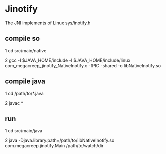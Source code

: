 # Jinotify
The JNI implements of Linux sys/inotify.h

## compile so

1 cd src/main/native

2 gcc -I $JAVA_HOME/include -I $JAVA_HOME/include/linux com_megacreep_jinotify_NativeInotify.c -fPIC -shared -o libNativeInotify.so

## compile java

1 cd /path/to/*.java

2 javac *

## run

1 cd src/main/java

2 java -Djava.library.path=/path/to/libNativeInotify.so com.megacreep.jinotify.Main /path/to/watch/dir
